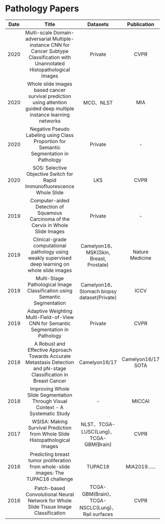 # Pathology Papers

| Date |                            Title                             |                     Datasets                     |    Publication     |                     Label                      | Task                            |                             Code                             |
| :--: | :----------------------------------------------------------: | :----------------------------------------------: | :----------------: | :--------------------------------------------: | ------------------------------- | :----------------------------------------------------------: |
| 2020 | Multi-scale Domain-adversarial Multiple-instance CNN for Cancer Subtype Classification with Unannotated Histopathological Images |                     Private                      |        CVPR        |         Only WSI classification label          | Classification                  |                              -                               |
| 2020 | Whole slide images based cancer survival prediction using attention guided deep multiple instance learning networks |                    MCO、NLST                     |        MIA         |         Only WSI classification label          | Regression                      |       https://github.com/uta-smile/DeepAttnMISL_MEDIA        |
| 2020 | Negative Pseudo Labeling using Class Proportion for Semantic Segmentation in Pathology |                     Private                      |         -          |               Segmentation mask                | Segmentation                    |                              ECCV                               |
| 2020 | SOS: Selective Objective Switch for Rapid Immunofluorescence Whole Slide |                       LKS                        |        CVPR        |              Classification label              | Classification                  |                              -                               |
| 2019 | Computer-aided Detection of Squamous Carcinoma of the Cervix in Whole Slide Images |                     Private                      |         -          |              Classification label              | Classification                  |                              -                               |
| 2019 | Clinical-grade computational pathology using weakly supervised deep learning on whole slide images |     Camelyon16、MSK(Skin, Breast, Prostate)      |  Nature Medicine   |         Only WSI classification label          | Classification                  | https://github.com/MSKCC-Computational-Pathology/MIL-nature-medicine-2019 |
| 2019 | Multi-Stage Pathological Image Classification using Semantic Segmentation |   Camelyon16、Stomach biopsy dataset(Private)    |        ICCV        | WSI classification label and Segmentation mask | Segmentation and Classification |                              -                               |
| 2019 | Adaptive Weighting Multi-Field-of-View CNN for Semantic Segmentation in Pathology |                     Private                      |        CVPR        |               Segmentation mask                | Segmentation                    |                              -                               |
| 2018 | A Robust and Effective Approach Towards Accurate Metastasis Detection and pN-stage Classification in Breast Cancer |                  Camelyon16/17                   | Camelyon16/17 SOTA | WSI classification label and Segmentation mask | Classification                  |                              -                               |
| 2018 | Improving Whole Slide Segmentation Through Visual Context - A Systematic Study |                        -                         |       MICCAI       |                       -                        | Classification                  |                              -                               |
| 2017 | WSISA: Making Survival Prediction from Whole Slide Histopathological Images |      NLST、TCGA-LUSC(Lung)、TCGA-GBM(Brain)      |        CVPR        |         Only WSI classification label          | Regression                      |                              -                               |
| 2016 | Predicting breast tumor proliferation from whole-slide images: The TUPAC16 challenge |                     TUPAC16                      |   MIA2019......    |         Only WSI classification label          | Classification                  |                              -                               |
| 2016 | Patch-based Convolutional Neural Network for Whole Slide Tissue Image Classification | TCGA-GBM(Brain)、TCGA-NSCLC(Lung)、Rail surfaces |        CVPR        |         Only WSI classification label          | Classification                  |                              -                               |

